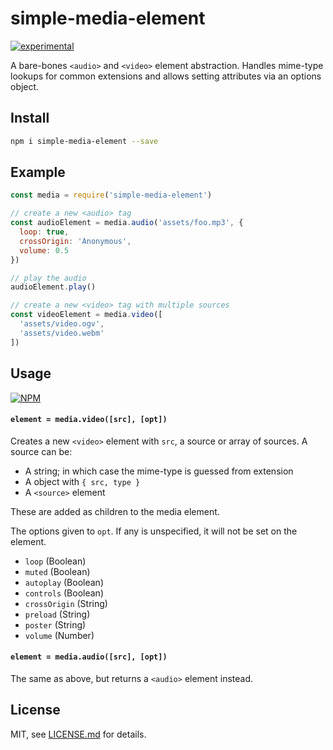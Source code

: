 # simple-media-element

[![experimental](http://badges.github.io/stability-badges/dist/experimental.svg)](http://github.com/badges/stability-badges)

A bare-bones `<audio>` and `<video>` element abstraction. Handles mime-type lookups for common extensions and allows setting attributes via an options object.

## Install

```sh
npm i simple-media-element --save
```

## Example

```js
const media = require('simple-media-element')

// create a new <audio> tag
const audioElement = media.audio('assets/foo.mp3', {
  loop: true,
  crossOrigin: 'Anonymous',
  volume: 0.5
})

// play the audio
audioElement.play()

// create a new <video> tag with multiple sources
const videoElement = media.video([
  'assets/video.ogv',
  'assets/video.webm'
])
```

## Usage

[![NPM](https://nodei.co/npm/simple-media-element.png)](https://www.npmjs.com/package/simple-media-element)

#### `element = media.video([src], [opt])`

Creates a new `<video>` element with `src`, a source or array of sources. A source can be:

- A string; in which case the mime-type is guessed from extension
- A object with `{ src, type }`
- A `<source>` element

These are added as children to the media element.

The options given to `opt`. If any is unspecified, it will not be set on the element.

- `loop` (Boolean)
- `muted` (Boolean)
- `autoplay` (Boolean)
- `controls` (Boolean)
- `crossOrigin` (String)
- `preload` (String)
- `poster` (String)
- `volume` (Number)

#### `element = media.audio([src], [opt])`

The same as above, but returns a `<audio>` element instead.

## License

MIT, see [LICENSE.md](http://github.com/Jam3/simple-media-element/blob/master/LICENSE.md) for details.
